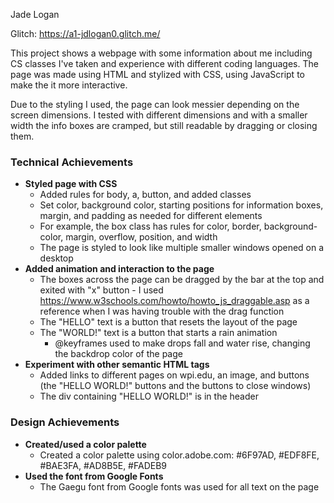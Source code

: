 Jade Logan

Glitch: https://a1-jdlogan0.glitch.me/

This project shows a webpage with some information about me including CS classes I've taken and experience with different coding languages. The page was made using HTML and stylized with CSS, using JavaScript to make the it more interactive.

Due to the styling I used, the page can look messier depending on the screen dimensions. I tested with different dimensions and with a smaller width the info boxes are cramped, but still readable by dragging or closing them.

### Technical Achievements
- **Styled page with CSS**
    - Added rules for body, a, button, and added classes
    - Set color, background color, starting positions for information boxes, margin, and padding as needed for different elements
    - For example, the box class has rules for color, border, background-color, margin, overflow, position, and width
    - The page is styled to look like multiple smaller windows opened on a desktop
- **Added animation and interaction to the page**
    - The boxes across the page can be dragged by the bar at the top and exited with "x" button - I used https://www.w3schools.com/howto/howto_js_draggable.asp as a reference when I was having trouble with the drag function
    - The "HELLO" text is a button that resets the layout of the page
    - The "WORLD!" text is a button that starts a rain animation 
        - @keyframes used to make drops fall and water rise, changing the backdrop color of the page
- **Experiment with other semantic HTML tags**
    - Added links to different pages on wpi.edu, an image, and buttons (the "HELLO WORLD!" buttons and the buttons to close windows)
    - The div containing "HELLO WORLD!" is in the header

### Design Achievements
- **Created/used a color palette**
    - Created a color palette using color.adobe.com: #6F97AD, #EDF8FE, #BAE3FA, #AD8B5E, #FADEB9
- **Used the font from Google Fonts**
    - The Gaegu font from Google fonts was used for all text on the page